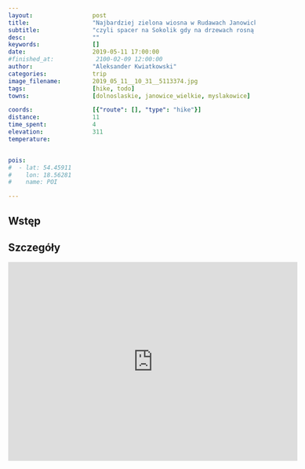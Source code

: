 ```yaml
---
layout:                 post
title:                  "Najbardziej zielona wiosna w Rudawach Janowickich"
subtitle:               "czyli spacer na Sokolik gdy na drzewach rosną soczyście zielone liście i pada lekki deszcz"
desc:                   ""
keywords:               []
date:                   2019-05-11 17:00:00
#finished_at:            2100-02-09 12:00:00
author:                 "Aleksander Kwiatkowski"
categories:             trip
image_filename:         2019_05_11__10_31__5113374.jpg
tags:                   [hike, todo]
towns:                  [dolnoslaskie, janowice_wielkie, myslakowice]

coords:                 [{"route": [], "type": "hike"}]
distance:               11
time_spent:             4
elevation:              311
temperature:            


pois:
#  - lat: 54.45911
#    lon: 18.56281
#    name: POI

---
```



## Wstęp

## Szczegóły

<iframe height='405' width='590' frameborder='0' allowtransparency='true' scrolling='no' src='https://www.strava.com/activities/2368863066/embed/d6e93d7acdf63434a4f73a55975d1f03c6280a13'></iframe>
